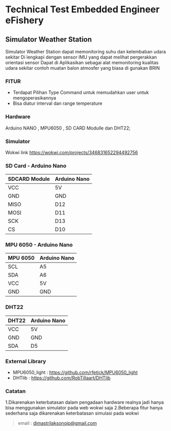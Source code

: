 # Technical Test Embedded Engineer eFishery

## Simulator Weather Station 

Simulator Weather Station dapat memonitoring suhu dan kelembaban udara sekitar 
Di lengkapi dengan sensor IMU yang dapat melihat pergerakkan orientasi sensor
Dapat di Aplikasikan sebagai alat memonitoring kualitas udara sekitar contoh muatan balon atmosfer yang biasa di gunakan BRIN

### FITUR

- Terdapat Pilihan Type Command untuk memudahkan user untuk mengoperasikannya
- Bisa diatur interval dan range temperature

### Hardware
Arduino NANO , MPU6050 , SD CARD Modulle dan DHT22;

### Simulator
Wokwi 
link https://wokwi.com/projects/346831652294492756

### SD Card - Arduino Nano

| SDCARD Module |Arduino Nano| 
| ------------- | ---------- |
| VCC           | 5V         |                                               
| GND           | GND        |                                               
| MISO          | D12        |                           
| MOSI          | D11        |                           
| SCK           | D13        |
| CS            | D10        |


### MPU 6050 - Arduino Nano

| MPU 6050 | Arduino Nano |
| ------   | -------      |
| SCL      | A5           |
| SDA      | A6           |
| VCC      | 5V           |
| GND      | GND          |

### DHT22

| DHT22  | Arduino Nano|
| ------ | -------     |
| VCC    | 5V          |
| GND    | GND         |
| SDA    | D5          |

### External Library
- MPU6050_light : https://github.com/rfetick/MPU6050_light
- DHTlib : https://github.com/RobTillaart/DHTlib

### Catatan 
1.Dikarenakan keterbatasan dalam pengadaan hardware realnya jadi hanya bisa menggunakan simulator pada web wokwi saja
2.Beberapa fitur hanya sederhana saja dikarenakan keterbatasan simulasi pada wokwi

> email : dimastrilaksonoip@gmail.com
